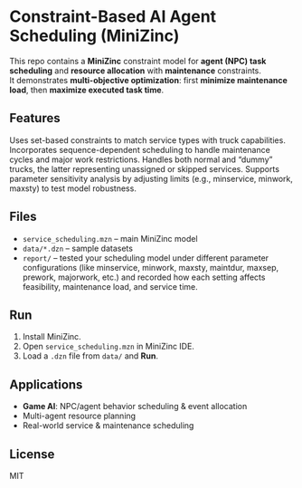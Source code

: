 # Constraint-Based AI Agent Scheduling (MiniZinc)

This repo contains a **MiniZinc** constraint model for **agent (NPC) task scheduling** and **resource allocation** with **maintenance** constraints.  
It demonstrates **multi-objective optimization**: first **minimize maintenance load**, then **maximize executed task time**.

## Features
Uses set-based constraints to match service types with truck capabilities.
Incorporates sequence-dependent scheduling to handle maintenance cycles and major work restrictions.
Handles both normal and “dummy” trucks, the latter representing unassigned or skipped services.
Supports parameter sensitivity analysis by adjusting limits (e.g., minservice, minwork, maxsty) to test model robustness.

## Files
- `service_scheduling.mzn` – main MiniZinc model  
- `data/*.dzn` – sample datasets  
- `report/` – tested your scheduling model under different parameter configurations (like minservice, minwork, maxsty, maintdur, maxsep, prework, majorwork, etc.) and recorded how each setting affects feasibility, maintenance load, and service time.

## Run
1. Install MiniZinc.  
2. Open `service_scheduling.mzn` in MiniZinc IDE.  
3. Load a `.dzn` file from `data/` and **Run**.

## Applications
- **Game AI**: NPC/agent behavior scheduling & event allocation  
- Multi-agent resource planning  
- Real-world service & maintenance scheduling

## License
MIT

